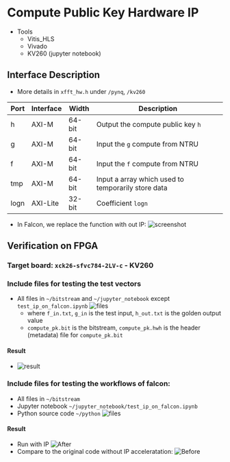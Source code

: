 # Compute Public Key Hardware IP

- Tools
  - Vitis_HLS
  - Vivado
  - KV260 (jupyter notebook)

## Interface Description

- More details in `xfft_hw.h` under `/pynq`, `/kv260`

| Port | Interface | Width | Description |
| ---- | --------- | ----- | ----------- |
| h    | AXI-M     | 64-bit| Output the compute public key `h` |
| g    | AXI-M     | 64-bit| Input the `g` compute from NTRU |
| f    | AXI-M     | 64-bit| Input the `f` compute from NTRU |
| tmp  | AXI-M     | 64-bit| Input a array which used to temporarily store data |
| logn | AXI-Lite  | 32-bit| Coefficient `logn` |

- In Falcon, we replace the function with out IP:
  ![screenshot](https://github.com/vic9112/PQC_Falcon/assets/137171415/c264aa6f-ad77-4dd1-a9ba-b8f03d0ce58b)

##  Verification on FPGA

### Target board: `xck26-sfvc784-2LV-c` - KV260

### Include files for testing the test vectors
- All files in `~/bitstream` and `~/jupyter_notebook` except `test_ip_on_falcon.ipynb`
  ![files](https://github.com/vic9112/PQC_Falcon/assets/137171415/8489db9b-a444-4290-94b6-3b12d924e0dc)
  - where `f_in.txt`, `g_in` is the test input, `h_out.txt` is the golden output value
  - `compute_pk.bit` is the bitstream, `compute_pk.hwh` is the header (metadata) file for `compute_pk.bit`
  
#### Result
- ![result](https://github.com/vic9112/PQC_Falcon/assets/137171415/5e92c48d-3d93-412a-b31e-73a3edd74e8b)

### Include files for testing the workflows of falcon:
- All files in `~/bitstream`
- Jupyter notebook `~/jupyter_notebook/test_ip_on_falcon.ipynb`
- Python source code `~/python`
  ![files](https://github.com/vic9112/PQC_Falcon/assets/137171415/92323317-972c-4440-a143-c036e41c0ccc)

#### Result
- Run with IP
  ![After](https://github.com/vic9112/PQC_Falcon/assets/137171415/93a67df1-860e-4d3e-bb26-cfc08b2da983)
- Compare to the original code without IP acceleratation:
  ![Before](https://github.com/vic9112/PQC_Falcon/assets/137171415/9f4fb2d3-94a5-4b8d-a182-9fb83e20f56f)



